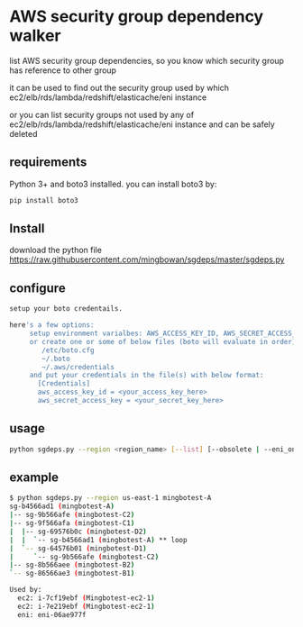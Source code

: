 # AWS security group dependency walker

list AWS security group dependencies, so you know which security group has reference to other group

it can be used to find out the security group used by which ec2/elb/rds/lambda/redshift/elasticache/eni instance

or you can list security groups not used by any of ec2/elb/rds/lambda/redshift/elasticache/eni instance and can be safely deleted

## requirements

Python 3+ and boto3 installed. you can install boto3 by:

```sh
pip install boto3
```

## Install

download the python file https://raw.githubusercontent.com/mingbowan/sgdeps/master/sgdeps.py

## configure

```sh
setup your boto credentails.

here's a few options:
     setup environment varialbes: AWS_ACCESS_KEY_ID, AWS_SECRET_ACCESS_KEY
     or create one or some of below files (boto will evaluate in order):
        /etc/boto.cfg
        ~/.boto
        ~/.aws/credentials
     and put your credentials in the file(s) with below format:
       [Credentials]
       aws_access_key_id = <your_access_key_here>
       aws_secret_access_key = <your_secret_key_here>
```

## usage

```sh
python sgdeps.py --region <region_name> [--list] [--obsolete | --eni_only] [security_group]
```

## example

```sh
$ python sgdeps.py --region us-east-1 mingbotest-A
sg-b4566ad1 (mingbotest-A)
|-- sg-9b566afe (mingbotest-C2)
|-- sg-9f566afa (mingbotest-C1)
|  |-- sg-69576b0c (mingbotest-D2)
|  |  `-- sg-b4566ad1 (mingbotest-A) ** loop
|  `-- sg-64576b01 (mingbotest-D1)
|     `-- sg-9b566afe (mingbotest-C2)
|-- sg-8b566aee (mingbotest-B2)
`-- sg-86566ae3 (mingbotest-B1)

Used by:
  ec2: i-7cf19ebf (Mingbotest-ec2-1)
  ec2: i-7e219ebf (Mingbotest-ec2-1)
  eni: eni-06ae977f
```
